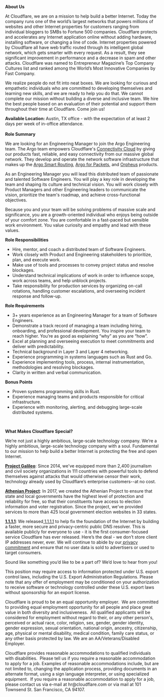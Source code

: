 <div class="content-intro">
	<div><strong>About Us</strong></div>
	<div>
		<p>At Cloudflare, we are on a mission to help build a better Internet. Today the company runs one of the world’s largest networks that powers millions of websites and other Internet properties for customers ranging from individual bloggers to SMBs to Fortune 500 companies. Cloudflare protects and accelerates any Internet application online without adding hardware, installing software, or changing a line of code. Internet properties powered by Cloudflare all have web traffic routed through its intelligent global network, which gets smarter with every request. As a result, they see significant improvement in performance and a decrease in spam and other attacks. Cloudflare was named to Entrepreneur Magazine’s Top Company Cultures list and ranked among the World’s Most Innovative Companies by Fast Company.&nbsp;</p>
		<p><span style="font-weight: 400;">We realize people do not fit into neat boxes. We are looking for curious and empathetic individuals who are committed to developing themselves and learning new skills, and we are ready to help you do that. We cannot complete our mission without building a diverse and inclusive team. We hire the best people based on an evaluation of their potential and support them throughout their time at Cloudflare. Come join us!&nbsp;</span></p>
	</div>
</div>
<p><strong>Available Location:&nbsp;</strong>Austin, TX office - with the expectation of at least 2 days per week of in-office attendance.<strong><br><br>Role Summary</strong></p>
<p>We are looking for an Engineering Manager to join the Argo Engineering team. The Argo team empowers Cloudflare's <a href="https://www.cloudflare.com/connectivity-cloud/">Connectivity Cloud</a> by giving our products fast, reliable, and easy connectivity from our massive global network. They develop and operate the network software infrastructure that makes up the <a href="https://developers.cloudflare.com/argo-smart-routing/">Argo Smart Routing</a>, <a href="https://developers.cloudflare.com/argo-smart-routing/argo-for-packets/">Argo for Packets</a>, and <a href="https://blog.cloudflare.com/orpheus-saves-internet-requests-while-maintaining-speed/">Orpheus</a> products.</p>
<p>As an Engineering Manager you will lead this distributed team of passionate and talented Software Engineers. You will play a key role in developing the team and shaping its culture and technical vision. You will work closely with Product Managers and other Engineering leaders to communicate the vision, prioritize the team's roadmap, and achieve cross-functional objectives.</p>
<p>Because you and your team will be solving problems of massive scale and significance, you are a growth-oriented individual who enjoys being outside of your comfort zone. You are comfortable in a fast-paced but sensible work environment. You value curiosity and empathy and lead with these values.</p>
<p><strong>Role Responsibilities</strong></p>
<ul>
	<li>Hire, mentor, and coach a distributed team of Software Engineers.</li>
	<li>Work closely with Product and Engineering stakeholders to prioritize, plan, and execute work.</li>
	<li>Make use of tools and processes to convey project status and resolve blockages.</li>
	<li>Understand technical implications of work in order to influence scope, work across teams, and help unblock projects.</li>
	<li>Take responsibility for production services by organizing on-call rotations, handling customer escalations, and overseeing incident response and follow-up.</li>
</ul>
<p><strong>Role Requirements</strong></p>
<ul>
	<li>3+ years experience as an Engineering Manager for a team of Software Engineers.</li>
	<li>Demonstrate a track record of managing a team including hiring, onboarding, and professional development. You inspire your team to reach higher. You’re as good as explaining “why” as you are “how”.</li>
	<li>Excel at planning and overseeing execution to meet commitments and deliver with predictability.</li>
	<li>Technical background in Layer 3 and Layer 4 networking.</li>
	<li>Experience programming in systems languages such as Rust and Go.</li>
	<li>Experience implementing tools, process, internal instrumentation, methodologies and resolving blockages.</li>
	<li>Clarity in written and verbal communication.</li>
</ul>
<p><strong>Bonus Points</strong></p>
<ul>
	<li>Proven systems programming skills in Rust.</li>
	<li>Experience managing teams and products responsible for critical infrastructure.</li>
	<li>Experience with monitoring, alerting, and debugging large-scale distributed systems.</li>
</ul>
<p>&nbsp;</p>
<div class="content-conclusion">
	<p><strong>What Makes Cloudflare Special?</strong></p>
	<p><span style="font-weight: 400;">We’re not just a highly ambitious, large-scale technology company. We’re a highly ambitious, large-scale technology company with a soul. Fundamental to our mission to help build a better Internet is protecting the free and open Internet.</span></p>
	<p><a href="https://blog.cloudflare.com/protecting-free-expression-online/"><strong>Project Galileo</strong></a><span style="font-weight: 400;">: Since 2014, we've equipped more than 2,400 journalism and civil society organizations in 111 countries with powerful tools to defend themselves against attacks that would otherwise censor their work, technology already used by Cloudflare’s enterprise customers--at no cost.</span></p>
	<p><strong><a href="https://www.cloudflare.com/athenian/">Athenian Project</a></strong><span style="font-weight: 400;">: In 2017, we created the Athenian Project to ensure that state and local governments have the highest level of protection and reliability for free, so that their constituents have access to election information and voter registration. Since the project, we've provided services to more than 425 local government election websites in 33 states.</span></p>
	<p><a href="https://1.1.1.1/"><strong>1.1.1.1</strong></a><span style="font-weight: 400;">: We released</span><a href="https://1.1.1.1/"> <span style="font-weight: 400;">1.1.1.1</span></a><span style="font-weight: 400;"> to help fix the foundation of the Internet by building a faster, more secure and privacy-centric public DNS resolver. This is available publicly for everyone to use - it is the first consumer-focused service Cloudflare has ever released. Here’s the deal - we don’t store client IP addresses never, ever. We will continue to abide by our</span><a href="https://developers.cloudflare.com/1.1.1.1/privacy/public-dns-resolver"> privacy commitment</a><span style="font-weight: 400;"> and ensure that no user data is sold to advertisers or used to target consumers.</span></p>
	<p><span style="font-weight: 400;">Sound like something you’d like to be a part of? We’d love to hear from you!</span></p>
	<p><span style="font-weight: 400;">This position may require access to information protected under U.S. export control laws, including the U.S. Export Administration Regulations. Please note that any offer of employment may be conditioned on your authorization to receive software or technology controlled under these U.S. export laws without sponsorship for an export license.</span></p>
	<p><span style="font-weight: 400;">Cloudflare is proud to be an equal opportunity employer. &nbsp;We are committed to providing equal employment opportunity for all people and place great value in both diversity and inclusiveness. &nbsp;All qualified applicants will be considered for employment without regard to their, or any other person's, perceived or actual</span> <span style="font-weight: 400;">race, color, religion, sex, gender, gender identity, gender expression, sexual orientation, national origin, ancestry, citizenship, age, physical or mental disability, medical condition, family care status, or any other basis protected by law. </span><span style="font-weight: 400;">We are an AA/Veterans/Disabled Employer.</span></p>
	<p><span style="font-weight: 400;">Cloudflare provides reasonable accommodations to qualified individuals with disabilities. &nbsp;Please tell us if you require a reasonable accommodation to apply for a job. Examples of reasonable accommodations include, but are not limited to, changing the application process, providing documents in an alternate format, using a sign language interpreter, or using specialized equipment. &nbsp;If you require a reasonable accommodation to apply for a job, please contact us via e-mail at </span><span style="font-weight: 400;">hr@cloudflare.com</span><span style="font-weight: 400;"> or via mail at 101 Townsend St. San Francisco, CA 94107.</span></p>
</div>